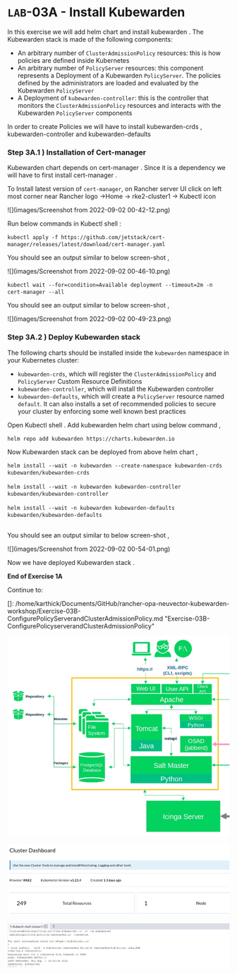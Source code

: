 # `LAB`-03A - Install Kubewarden 



In this exercise we will add helm chart and install kubewarden . The Kubewarden stack is made of the following components:

- An arbitrary number of `ClusterAdmissionPolicy` resources: this is how policies are defined inside Kubernetes
- An arbitrary number of `PolicyServer` resources: this component represents a Deployment of a Kubewarden `PolicyServer`. The policies defined by the administrators are loaded and evaluated by the Kubewarden `PolicyServer`
- A Deployment of `kubewarden-controller`: this is the controller that monitors the `ClusterAdmissionPolicy` resources and interacts with the Kubewarden `PolicyServer` components

In order to create Policies we will have to install kubewarden-crds , kubewarden-controller and kubewarden-defaults 

### Step 3A.1 ) Installation of Cert-manager

Kubewarden chart depends on cert-manager . Since it is a dependency we will have to first install cert-manager . 

To Install latest version of `cert-manager`, on Rancher server UI click on left most corner near Rancher logo ->Home -> rke2-cluster1 -> Kubectl icon   

![](images/Screenshot from 2022-09-02 00-42-12.png)



Run below commands in Kubectl shell  :

```
kubectl apply -f https://github.com/jetstack/cert-manager/releases/latest/download/cert-manager.yaml
```

You should see an output similar to below screen-shot , 

![](images/Screenshot from 2022-09-02 00-46-10.png)



```
kubectl wait --for=condition=Available deployment --timeout=2m -n cert-manager --all
```

You should see an output similar to below screen-shot , 

![](images/Screenshot from 2022-09-02 00-49-23.png)

 

### Step 3A.2 ) Deploy Kubewarden stack 

The following charts should be installed inside the `kubewarden` namespace in your Kubernetes cluster:

- `kubewarden-crds`, which will register the `ClusterAdmissionPolicy` and `PolicyServer` Custom Resource Definitions
- `kubewarden-controller`, which will install the Kubewarden controller
- `kubewarden-defaults`, which will create a `PolicyServer` resource named `default`. It can also installs a set of recommended policies to secure your cluster by enforcing some well known best practices

Open Kubectl shell . Add kubewarden helm chart using below command ,

```console
helm repo add kubewarden https://charts.kubewarden.io
```

Now Kubewarden stack can be deployed from above helm chart ,

```
helm install --wait -n kubewarden --create-namespace kubewarden-crds kubewarden/kubewarden-crds

helm install --wait -n kubewarden kubewarden-controller kubewarden/kubewarden-controller

helm install --wait -n kubewarden kubewarden-defaults kubewarden/kubewarden-defaults


```

You should see an output similar to below screen-shot , 



![](images/Screenshot from 2022-09-02 00-54-01.png)

Now we have deployed Kubewarden stack . 



**End of Exercise 1A** 

Continue to: 

[]: /home/karthick/Documents/GitHub/rancher-opa-neuvector-kubewarden-workshop/Exercise-03B-ConfigurePolicyServerandClusterAdmissionPolicy.md	"Exercise-03B-ConfigurePolicyserverandClusterAdmissionPolicy"

![](images/sumaarch.jpg)

![](images/Rancher(1).png)

![](images/Rancher.png)
